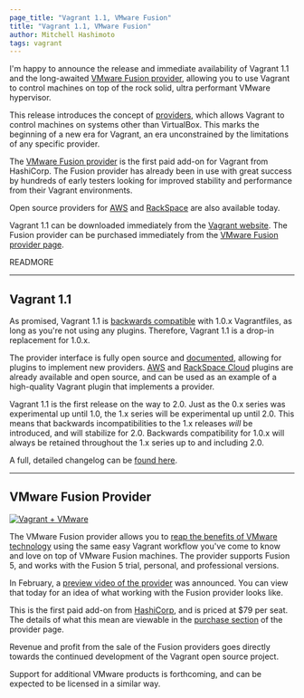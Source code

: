 ```yaml
---
page_title: "Vagrant 1.1, VMware Fusion"
title: "Vagrant 1.1, VMware Fusion"
author: Mitchell Hashimoto
tags: vagrant
---
```


I'm happy to announce the release and immediate availability of Vagrant 1.1
and the long-awaited [VMware Fusion provider](http://www.vagrantup.com/vmware),
allowing you to use Vagrant to control machines on top of the rock solid,
ultra performant VMware hypervisor.

This release introduces the concept of
[providers](http://docs.vagrantup.com/v2/providers/index.html),
which allows Vagrant to control machines on systems other than VirtualBox.
This marks the beginning of a new era for Vagrant, an era unconstrained
by the limitations of any specific provider.

The [VMware Fusion provider](http://www.vagrantup.com/vmware) is the first
paid add-on for Vagrant from HashiCorp. The Fusion provider has already been in use
with great success by hundreds of early testers looking for improved stability
and performance from their Vagrant environments.

Open source providers for [AWS](https://github.com/mitchellh/vagrant-aws)
and [RackSpace](https://github.com/mitchellh/vagrant-rackspace) are also
available today.

Vagrant 1.1 can be downloaded immediately from the [Vagrant website](http://www.vagrantup.com).
The Fusion provider can be purchased immediately from the
[VMware Fusion provider page](http://www.vagrantup.com/vmware).

READMORE

<hr>

## Vagrant 1.1

As promised, Vagrant 1.1 is
[backwards compatible](http://docs.vagrantup.com/v2/installation/backwards-compatibility.html)
with 1.0.x Vagrantfiles, as long as you're not using any plugins. Therefore,
Vagrant 1.1 is a drop-in replacement for 1.0.x.

The provider interface is fully open source and
[documented](http://docs.vagrantup.com/v2/plugins/providers.html),
allowing for plugins to implement new providers.
[AWS](https://github.com/mitchellh/vagrant-aws) and
[RackSpace Cloud](https://github.com/mitchellh/vagrant-rackspace) plugins
are already available and open source, and can be used as an example of a
high-quality Vagrant plugin that implements a provider.

Vagrant 1.1 is the first release on the way to 2.0. Just as the 0.x series
was experimental up until 1.0, the 1.x series will be experimental up until
2.0. This means that backwards incompatibilities to the 1.x releases _will_
be introduced, and will stabilize for 2.0. Backwards compatibility for
1.0.x will always be retained throughout the 1.x series up to and including 2.0.

A full, detailed changelog can be [found here](https://github.com/mitchellh/vagrant/blob/v1.1.0/CHANGELOG.md).

<hr>

## VMware Fusion Provider

<div class="align-center">
<a href="http://www.vagrantup.com/vmware" title="Vagrant + VMware">
<img alt="Vagrant + VMware" class="shadow" src="/images/blog/vagrant-1-1/vmware_hero.png">
</a>
</div>

The VMware Fusion provider allows you to
[reap the benefits of VMware technology](http://www.vagrantup.com/vmware#learn-more)
using the same easy Vagrant workflow
you've come to know and love on top of VMware Fusion machines. The provider
supports Fusion 5, and works with the Fusion 5 trial, personal, and
professional versions.

In February, a [preview video of the provider](http://vimeo.com/hashicorp/vagrant-vmware-fusion-provider-preview)
was announced. You can view that today for an idea of what working with
the Fusion provider looks like.

This is the first paid add-on from [HashiCorp](http://www.hashicorp.com),
and is priced at $79 per seat. The details of what this mean are viewable
in the [purchase section](http://www.vagrantup.com/vmware#buy-now) of
the provider page.

Revenue and profit from the sale of the Fusion providers goes directly
towards the continued development of the Vagrant open source project.

Support for additional VMware products is forthcoming, and can be expected
to be licensed in a similar way.
